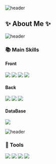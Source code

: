 <!--
**hyemi-bang/hyemi-bang** is a ✨ _special_ ✨ repository because its `README.md` (this file) appears on your GitHub profile.

Here are some ideas to get you started:

- 🔭 I’m currently working on ...
- 🌱 I’m currently learning ...
- 👯 I’m looking to collaborate on ...
- 🤔 I’m looking for help with ...
- 💬 Ask me about ...
- 📫 How to reach me: ...
- 😄 Pronouns: ...
- ⚡ Fun fact: ...

-->
![header](https://capsule-render.vercel.app/api?type=rect&color=gradient&height=3)
<h2>✨ About Me ✨ </h2>

<b></b>

![header](https://capsule-render.vercel.app/api?type=rect&color=gradient&height=3)

### 📚 Main Skills
<div display="flex">
	<h4>Front</h4>
 	<img src="https://img.shields.io/badge/HTML5-E34F26?style=for-the-badge&logo=HTML5&logoColor=white">
	<img src="https://img.shields.io/badge/CSS3-1572B6?style=for-the-badge&logo=CSS3&logoColor=white">
	<img src="https://img.shields.io/badge/JavaScript-F7DF1E?style=for-the-badge&logo=JavaScript&logoColor=white">
	<img src="https://img.shields.io/badge/jQuery-0769AD?style=for-the-badge&logo=jQuery&logoColor=white">
 	<br>
	<h4>Back</h4>
   	<img src="https://img.shields.io/badge/Java-007396?style=for-the-badge&logo=Java&logoColor=white">
	<img src="https://img.shields.io/badge/Spring-6DB33F?style=for-the-badge&logo=Spring&logoColor=white">
	<img src="https://img.shields.io/badge/Mybatis-000000?style=for-the-badge&logo=Mybatis&logoColor=white">
	<br>
	<h4>DataBase</h4>
	<img src="https://img.shields.io/badge/Oracle%20SQL-F80000?style=for-the-badge&logo=Oracle&logoColor=white">
</div>

![header](https://capsule-render.vercel.app/api?type=rect&color=gradient&height=3)

### 🔨 Tools
<div display="flex">
	<img src="https://img.shields.io/badge/Eclipse%20IDE-2C2255?style=for-the-badge&logo=Eclipse&logoColor=white">
 	<img src="https://img.shields.io/badge/Visual%20Studio%20Code-007ACC?style=for-the-badge&logo=Visual%20Studio%20Code&logoColor=white">
 	<img src="https://img.shields.io/badge/Tomcat-F8DC75?style=for-the-badge&logo=ApacheTomcat&logoColor=white">
 	<img src="https://img.shields.io/badge/GitHub-181717?style=for-the-badge&logo=GitHub&logoColor=white">
